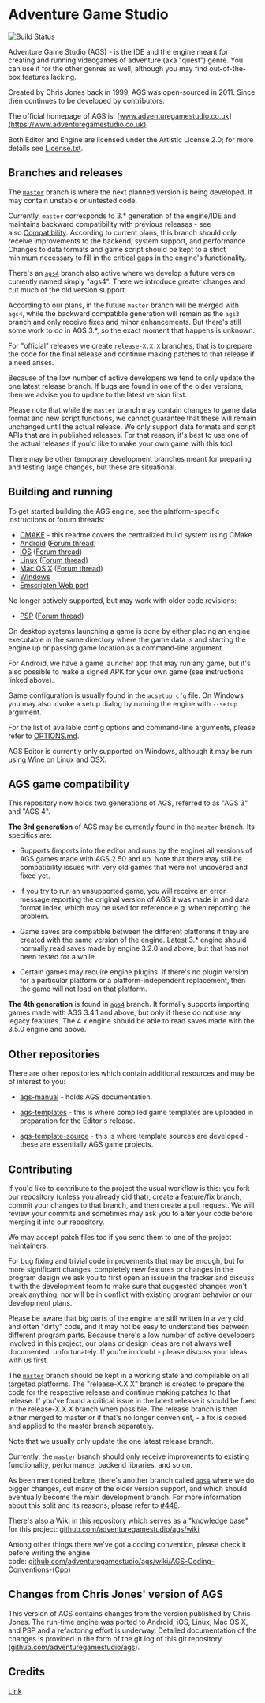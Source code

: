 # Adventure Game Studio

[![Build Status](https://api.cirrus-ci.com/github/adventuregamestudio/ags.svg?branch=ags4)](https://cirrus-ci.com/github/adventuregamestudio/ags)

Adventure Game Studio (AGS) - is the IDE and the engine meant for creating and running videogames of adventure (aka "quest") genre. You can use it for the other genres as well, although you may find out-of-the-box features lacking.

Created by Chris Jones back in 1999, AGS was open-sourced in 2011. Since then continues to be developed by contributors.

The official homepage of AGS is: [www.adventuregamestudio.co.uk](https://www.adventuregamestudio.co.uk)

Both Editor and Engine are licensed under the Artistic License 2.0; for more details see [License.txt](License.txt).


## Branches and releases

The [`master`][master-br] branch is where the next planned version is being developed. It may contain unstable or untested code.

Currently, `master` corresponds to 3.\* generation of the engine/IDE and maintains backward compatibility with previous releases - see also [Compatibility](#ags-game-compatibility). According to current plans, this branch should only receive improvements to the backend, system support, and performance. Changes to data formats and game script should be kept to a strict minimum necessary to fill in the critical gaps in the engine's functionality.

There's an [`ags4`][ags4-br] branch also active where we develop a future version currently named simply "ags4". There we introduce greater changes and cut much of the old version support.

According to our plans, in the future `master` branch will be merged with `ags4`, while the backward compatible generation will remain as the `ags3` branch and only receive fixes and minor enhancements. But there's still some work to do in AGS 3.\*, so the exact moment that happens is unknown.

For "official" releases we create `release-X.X.X` branches, that is to prepare the code for the final release and continue making patches to that release if a need arises. 

Because of the low number of active developers we tend to only update the one latest release branch. If bugs are found in one of the older versions, then we advise you to update to the latest version first.

Please note that while the `master` branch may contain changes to game data format and new script functions, we cannot guarantee that these will remain unchanged until the actual release. We only support data formats and script APIs that are in published releases. For that reason, it's best to use one of the actual releases if you'd like to make your own game with this tool.

There may be other temporary development branches meant for preparing and testing large changes, but these are situational.

## Building and running

To get started building the AGS engine, see the platform-specific instructions or forum threads:

- [CMAKE](CMAKE.md) - this readme covers the centralized build system using CMake
- [Android](Android/README.md) ([Forum thread](http://www.adventuregamestudio.co.uk/forums/index.php?topic=44768.0))
- [iOS](iOS/README.md) ([Forum thread](http://www.adventuregamestudio.co.uk/forums/index.php?topic=46040.0))
- [Linux](debian/README.md) ([Forum thread](http://www.adventuregamestudio.co.uk/forums/index.php?topic=46152.0))
- [Mac OS X](OSX/README.md) ([Forum thread](http://www.adventuregamestudio.co.uk/forums/index.php?topic=47264.0))
- [Windows](Windows/README.md)
- [Emscripten Web port](Emscripten/README.md)

No longer actively supported, but may work with older code revisions:
-    [PSP](PSP/README.md) ([Forum thread](http://www.adventuregamestudio.co.uk/forums/index.php?topic=43998.0))

On desktop systems launching a game is done by either placing an engine executable in the same directory where the game data is and starting the engine up or passing game location as a command-line argument.

For Android, we have a game launcher app that may run any game, but it's also possible to make a signed APK for your own game (see instructions linked above).

Game configuration is usually found in the `acsetup.cfg` file. On Windows you may also invoke a setup dialog by running the engine with `--setup` argument.

For the list of available config options and command-line arguments, please refer to [OPTIONS.md](OPTIONS.md).

AGS Editor is currently only supported on Windows, although it may be run using Wine on Linux and OSX.


## AGS game compatibility

This repository now holds two generations of AGS, referred to as "AGS 3" and "AGS 4".

**The 3rd generation** of AGS may be currently found in the `master` branch. Its specifics are:

- Supports (imports into the editor and runs by the engine) all versions of AGS games made with AGS 2.50 and up. Note that there may still be compatibility issues with very old games that were not uncovered and fixed yet.

- If you try to run an unsupported game, you will receive an error message reporting the original version of AGS it was made in and data format index, which may be used for reference e.g. when reporting the problem.

- Game saves are compatible between the different platforms if they are created with the same version of the engine. Latest 3.\* engine should normally read saves made by engine 3.2.0 and above, but that has not been tested for a while.

- Certain games may require engine plugins. If there's no plugin version for a particular platform or a platform-independent replacement, then the game will not load on that platform.

**The 4th generation** is found in [`ags4`][ags4-br] branch. It formally supports importing games made with AGS 3.4.1 and above, but only if these do not use any legacy features. The 4.x engine should be able to read saves made with the 3.5.0 engine and above.


## Other repositories

There are other repositories which contain additional resources and may be of interest to you:

- [ags-manual](https://github.com/adventuregamestudio/ags-manual) - holds AGS documentation.

- [ags-templates](https://github.com/adventuregamestudio/ags-templates) - this is where compiled game templates are uploaded in preparation for the Editor's release.

- [ags-template-source](https://github.com/adventuregamestudio/ags-template-source) - this is where template sources are developed - these are essentially AGS game projects.


## Contributing

If you'd like to contribute to the project the usual workflow is this: you fork our repository (unless you already did that), create a feature/fix branch, commit your changes to that branch, and then create a pull request. We will review your commits and sometimes may ask you to alter your code before merging it into our repository.

We may accept patch files too if you send them to one of the project maintainers.

For bug fixing and trivial code improvements that may be enough, but for more significant changes, completely new features or changes in the program design we ask you to first open an issue in the tracker and discuss it with the development team to make sure that suggested changes won't break anything, nor will be in conflict with existing program behavior or our development plans.

Please be aware that big parts of the engine are still written in a very old and often "dirty" code, and it may not be easy to understand ties between different program parts. Because there's a low number of active developers involved in this project, our plans or design ideas are not always well documented, unfortunately. If you're in doubt - please discuss your ideas with us first.

The [`master`][master-br] branch should be kept in a working state and compilable on all targeted platforms. The "release-X.X.X" branch is created to prepare the code for the respective release and continue making patches to that release. If you've found a critical issue in the latest release it should be fixed in the release-X.X.X branch when possible. The release branch is then either merged to master or if that's no longer convenient, - a fix is copied and applied to the master branch separately.

Note that we usually only update the one latest release branch.

Currently, the `master` branch should only receive improvements to existing functionality, performance, backend libraries, and so on.

As been mentioned before, there's another branch called [`ags4`][ags4-br] where we do bigger changes, cut many of the older version support, and which should eventually become the main development branch. For more information about this split and its reasons, please refer to [#448](https://github.com/adventuregamestudio/ags/issues/448).

There's also a Wiki in this repository which serves as a "knowledge base" for this project: [github.com/adventuregamestudio/ags/wiki](https://github.com/adventuregamestudio/ags/wiki)

Among other things there we've got a coding convention, please check it before writing the engine code: [github.com/adventuregamestudio/ags/wiki/AGS-Coding-Conventions-(Cpp)](https://github.com/adventuregamestudio/ags/wiki/AGS-Coding-Conventions-(Cpp))


## Changes from Chris Jones' version of AGS

This version of AGS contains changes from the version published by Chris Jones. The run-time engine was ported to Android, iOS, Linux, Mac OS X, and PSP and a refactoring effort is underway. Detailed documentation of the changes is provided in the form of the git log of this git repository ([github.com/adventuregamestudio/ags](https://github.com/adventuregamestudio/ags)).


## Credits

[Link](Copyright.txt)

[master-br]: https://github.com/adventuregamestudio/ags/tree/master
[ags4-br]: https://github.com/adventuregamestudio/ags/tree/ags4

